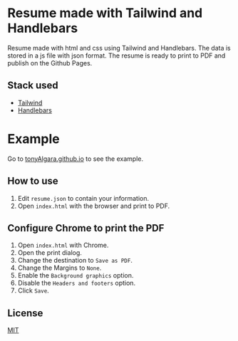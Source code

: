 # Resume made with Tailwind and Handlebars

Resume made with html and css using Tailwind and Handlebars. The data is stored in a js file with json format. The resume is ready to print to PDF and publish on the Github Pages.

## Stack used

- [Tailwind](https://tailwindcss.com/)
- [Handlebars](https://handlebarsjs.com/)

# Example

Go to [tonyAlgara.github.io](https://tonyAlgara.github.io) to see the example.


## How to use

1. Edit `resume.json` to contain your information.
2. Open `index.html` with the browser and print to PDF.

## Configure Chrome to print the PDF

1. Open `index.html` with Chrome.
2. Open the print dialog.
3. Change the destination to `Save as PDF`.
4. Change the Margins to `None`.
5. Enable the `Background graphics` option.
6. Disable the `Headers and footers` option.
7. Click `Save`.

## License

[MIT](https://choosealicense.com/licenses/mit/)